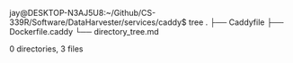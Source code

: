 jay@DESKTOP-N3AJ5U8:~/Github/CS-339R/Software/DataHarvester/services/caddy$ tree
.
├── Caddyfile
├── Dockerfile.caddy
└── directory_tree.md

0 directories, 3 files